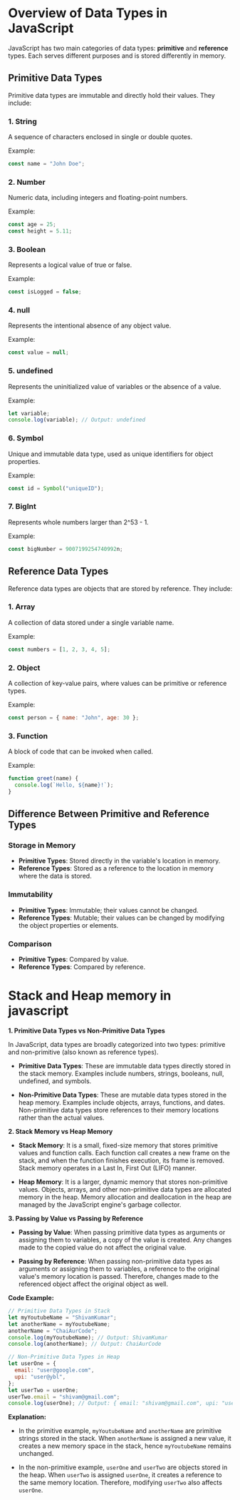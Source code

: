 # Overview of Data Types in JavaScript

JavaScript has two main categories of data types: **primitive** and **reference** types. Each serves different purposes and is stored differently in memory.

## Primitive Data Types

Primitive data types are immutable and directly hold their values. They include:

### 1. String

A sequence of characters enclosed in single or double quotes.

Example:

```javascript
const name = "John Doe";
```

### 2. Number

Numeric data, including integers and floating-point numbers.

Example:

```javascript
const age = 25;
const height = 5.11;
```

### 3. Boolean

Represents a logical value of true or false.

Example:

```javascript
const isLogged = false;
```

### 4. null

Represents the intentional absence of any object value.

Example:

```javascript
const value = null;
```

### 5. undefined

Represents the uninitialized value of variables or the absence of a value.

Example:

```javascript
let variable;
console.log(variable); // Output: undefined
```

### 6. Symbol

Unique and immutable data type, used as unique identifiers for object properties.

Example:

```javascript
const id = Symbol("uniqueID");
```

### 7. BigInt

Represents whole numbers larger than 2^53 - 1.

Example:

```javascript
const bigNumber = 9007199254740992n;
```

## Reference Data Types

Reference data types are objects that are stored by reference. They include:

### 1. Array

A collection of data stored under a single variable name.

Example:

```javascript
const numbers = [1, 2, 3, 4, 5];
```

### 2. Object

A collection of key-value pairs, where values can be primitive or reference types.

Example:

```javascript
const person = { name: "John", age: 30 };
```

### 3. Function

A block of code that can be invoked when called.

Example:

```javascript
function greet(name) {
  console.log(`Hello, ${name}!`);
}
```

## Difference Between Primitive and Reference Types

### Storage in Memory

- **Primitive Types**: Stored directly in the variable's location in memory.
- **Reference Types**: Stored as a reference to the location in memory where the data is stored.

### Immutability

- **Primitive Types**: Immutable; their values cannot be changed.
- **Reference Types**: Mutable; their values can be changed by modifying the object properties or elements.

### Comparison

- **Primitive Types**: Compared by value.
- **Reference Types**: Compared by reference.

# Stack and Heap memory in javascript

**1. Primitive Data Types vs Non-Primitive Data Types**

In JavaScript, data types are broadly categorized into two types: primitive and non-primitive (also known as reference types).

- **Primitive Data Types**: These are immutable data types directly stored in the stack memory. Examples include numbers, strings, booleans, null, undefined, and symbols.

- **Non-Primitive Data Types**: These are mutable data types stored in the heap memory. Examples include objects, arrays, functions, and dates. Non-primitive data types store references to their memory locations rather than the actual values.

**2. Stack Memory vs Heap Memory**

- **Stack Memory**: It is a small, fixed-size memory that stores primitive values and function calls. Each function call creates a new frame on the stack, and when the function finishes execution, its frame is removed. Stack memory operates in a Last In, First Out (LIFO) manner.

- **Heap Memory**: It is a larger, dynamic memory that stores non-primitive values. Objects, arrays, and other non-primitive data types are allocated memory in the heap. Memory allocation and deallocation in the heap are managed by the JavaScript engine's garbage collector.

**3. Passing by Value vs Passing by Reference**

- **Passing by Value**: When passing primitive data types as arguments or assigning them to variables, a copy of the value is created. Any changes made to the copied value do not affect the original value.

- **Passing by Reference**: When passing non-primitive data types as arguments or assigning them to variables, a reference to the original value's memory location is passed. Therefore, changes made to the referenced object affect the original object as well.

**Code Example:**

```javascript
// Primitive Data Types in Stack
let myYoutubeName = "ShivamKumar";
let anotherName = myYoutubeName;
anotherName = "ChaiAurCode";
console.log(myYoutubeName); // Output: ShivamKumar
console.log(anotherName); // Output: ChaiAurCode

// Non-Primitive Data Types in Heap
let userOne = {
  email: "user@google.com",
  upi: "user@ybl",
};
let userTwo = userOne;
userTwo.email = "shivam@gmail.com";
console.log(userOne); // Output: { email: "shivam@gmail.com", upi: "user@ybl" }
```

**Explanation:**

- In the primitive example, `myYoutubeName` and `anotherName` are primitive strings stored in the stack. When `anotherName` is assigned a new value, it creates a new memory space in the stack, hence `myYoutubeName` remains unchanged.

- In the non-primitive example, `userOne` and `userTwo` are objects stored in the heap. When `userTwo` is assigned `userOne`, it creates a reference to the same memory location. Therefore, modifying `userTwo` also affects `userOne`.
